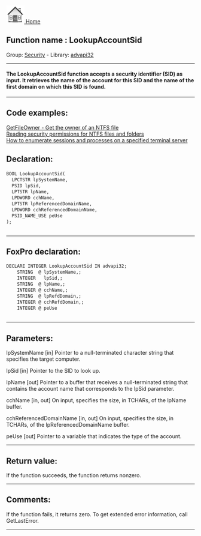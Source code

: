 [<img src="../../images/home.png"> Home ](https://github.com/VFPX/Win32API)  

## Function name : LookupAccountSid
Group: [Security](../../functions_group.md#Security)  -  Library: [advapi32](../../Libraries.md#advapi32)  
***  


#### The LookupAccountSid function accepts a security identifier (SID) as input. It retrieves the name of the account for this SID and the name of the first domain on which this SID is found.
***  


## Code examples:
[GetFileOwner - Get the owner of an NTFS file](../../samples/sample_433.md)  
[Reading security permissions for NTFS files and folders](../../samples/sample_516.md)  
[How to enumerate sessions and processes on a specified terminal server](../../samples/sample_519.md)  

## Declaration:
```foxpro  
BOOL LookupAccountSid(
  LPCTSTR lpSystemName,
  PSID lpSid,
  LPTSTR lpName,
  LPDWORD cchName,
  LPTSTR lpReferencedDomainName,
  LPDWORD cchReferencedDomainName,
  PSID_NAME_USE peUse
);
  
```  
***  


## FoxPro declaration:
```foxpro  
DECLARE INTEGER LookupAccountSid IN advapi32;
	STRING  @ lpSystemName,;
	INTEGER   lpSid,;
	STRING  @ lpName,;
	INTEGER @ cchName,;
	STRING  @ lpRefdDomain,;
	INTEGER @ cchRefdDomain,;
	INTEGER @ peUse
  
```  
***  


## Parameters:
lpSystemName 
[in] Pointer to a null-terminated character string that specifies the target computer.

lpSid 
[in] Pointer to the SID to look up. 

lpName 
[out] Pointer to a buffer that receives a null-terminated string that contains the account name that corresponds to the lpSid parameter.

cchName 
[in, out] On input, specifies the size, in TCHARs, of the lpName buffer.

cchReferencedDomainName 
[in, out] On input, specifies the size, in TCHARs, of the lpReferencedDomainName buffer.

peUse 
[out] Pointer to a variable that indicates the type of the account.  
***  


## Return value:
If the function succeeds, the function returns nonzero.  
***  


## Comments:
If the function fails, it returns zero. To get extended error information, call GetLastError.  
  
***  

